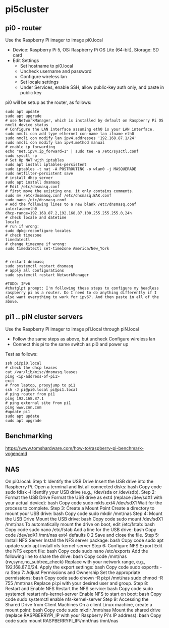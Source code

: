 # pi5cluster

## pi0 - router
Use the Raspberry Pi imager to image pi0.local
- Device: Raspberry Pi 5, OS: Raspberry Pi OS Lite (64-bit), Storage: SD card
- Edit Settings
  - Set hostname to pi0.local
  - Uncheck username and password
  - Configure wireless lan
  - Set locale settings
  - Under Services, enable SSH, allow public-key auth only, and paste in public key

pi0 will be setup as the router, as follows:

```
sudo apt update
sudo apt upgrade
# use NetworkManager, which is installed by default on Raspberry Pi OS
nmcli device status
# Configure the LAN interface assuming eth0 is your LAN interface.
sudo nmcli con add type ethernet con-name lan ifname eth0
sudo nmcli con modify lan ipv4.addresses '192.168.87.1/24'
sudo nmcli con modify lan ipv4.method manual
# enable ip forwarding
echo "net.ipv4.ip_forward=1" | sudo tee -a /etc/sysctl.conf
sudo sysctl -p
# Set Up NAT with iptables
sudo apt install iptables-persistent
sudo iptables -t nat -A POSTROUTING -o wlan0 -j MASQUERADE
sudo netfilter-persistent save
# install dhcp server
sudo apt install dnsmasq
# Edit /etc/dnsmasq.conf
# first move the existing one. it only contains comments.
sudo mv /etc/dnsmasq.conf /etc/dnsmasq.BAK.conf
sudo nano /etc/dnsmasq.conf
# Add the following lines to a new blank /etc/dnsmasq.conf
interface=eth0
dhcp-range=192.168.87.2,192.168.87.100,255.255.255.0,24h
# check locale and datetime
locale
# run if wrong:
sudo dpkg-reconfigure locales
# check timezone
timedatectl
# change timezone if wrong:
sudo timedatectl set-timezone America/New_York


# restart dnsmasq
sudo systemctl restart dnsmasq
# apply all configurations
sudo systemctl restart NetworkManager

#TODO: IPv6
#chatglpt prompt: I'm following these steps to configure my headless raspberry pi as a router. Do I need to do anything differently if I also want everything to work for ipv6?. And then paste in all of the above.
```


## pi1 .. piN cluster servers

Use the Raspberry Pi imager to image pi1.local through piN.local
- Follow the same steps as above, but uncheck Configure wireless lan
- Connect this pi to the same switch as pi0 and power up

Test as follows:
```
ssh pi@pi0.local
# check the dhcp leases
cat /var/lib/misc/dnsmasq.leases
ping <ip-address-of-pi1>
exit
# from laptop, proxyjump to pi1
ssh -J pi@pi0.local pi@pi1.local
# ping router from pi1
ping 192.168.87.1
# ping external site from pi1
ping www.cnn.com
#update pi1
sudo apt update
sudo apt upgrade
```

## Benchmarking

https://www.tomshardware.com/how-to/raspberry-pi-benchmark-vcgencmd

## NAS
On pi0.local:
Step 1: Identify the USB Drive
Insert the USB drive into the Raspberry Pi.
Open a terminal and list all connected disks:
bash
Copy code
sudo fdisk -l
Identify your USB drive (e.g., /dev/sda or /dev/sdb).
Step 2: Format the USB Drive
Format the USB drive as ext4 (replace /dev/sdX1 with your actual device):
bash
Copy code
sudo mkfs.ext4 /dev/sdX1
Wait for the process to complete.
Step 3: Create a Mount Point
Create a directory to mount your USB drive:
bash
Copy code
sudo mkdir /mnt/nas
Step 4: Mount the USB Drive
Mount the USB drive:
bash
Copy code
sudo mount /dev/sdX1 /mnt/nas
To automatically mount the drive on boot, edit /etc/fstab:
bash
Copy code
sudo nano /etc/fstab
Add a line for the USB drive:
bash
Copy code
/dev/sdX1 /mnt/nas ext4 defaults 0 2
Save and close the file.
Step 5: Install NFS Server
Install the NFS server package:
bash
Copy code
sudo apt update
sudo apt install nfs-kernel-server
Step 6: Configure NFS Export
Edit the NFS export file:
bash
Copy code
sudo nano /etc/exports
Add the following line to share the drive:
bash
Copy code
/mnt/nas <network>(rw,sync,no_subtree_check)
Replace <network> with your network range, e.g., 192.168.87.0/24.
Apply the export settings:
bash
Copy code
sudo exportfs -ra
Step 7: Adjust Permissions and Ownership
Set the appropriate permissions:
bash
Copy code
sudo chown -R pi:pi /mnt/nas
sudo chmod -R 755 /mnt/nas
Replace pi:pi with your desired user and group.
Step 8: Restart and Enable NFS
Restart the NFS service:
bash
Copy code
sudo systemctl restart nfs-kernel-server
Enable NFS to start on boot:
bash
Copy code
sudo systemctl enable nfs-kernel-server
Step 9: Accessing the Shared Drive from Client Machines
On a client Linux machine, create a mount point:
bash
Copy code
sudo mkdir /mnt/nas
Mount the shared drive (replace RASPBERRYPI_IP with your Raspberry Pi's IP address):
bash
Copy code
sudo mount RASPBERRYPI_IP:/mnt/nas /mnt/nas
